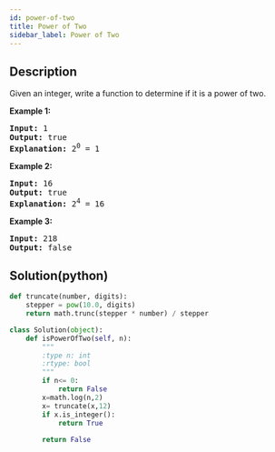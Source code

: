 ```yaml
---
id: power-of-two
title: Power of Two
sidebar_label: Power of Two
---
```

## Description
<div class="description">
<p>Given an integer, write a function to determine if it is a power of two.</p>

<p><strong>Example 1:</strong></p>

<pre>
<strong>Input:</strong> 1
<strong>Output:</strong> true 
<strong>Explanation: </strong>2<sup>0</sup>&nbsp;= 1
</pre>

<p><strong>Example 2:</strong></p>

<pre>
<strong>Input:</strong> 16
<strong>Output:</strong> true
<strong>Explanation: </strong>2<sup>4</sup>&nbsp;= 16</pre>

<p><strong>Example 3:</strong></p>

<pre>
<strong>Input:</strong> 218
<strong>Output:</strong> false</pre>

</div>

## Solution(python)
```python
def truncate(number, digits):
    stepper = pow(10.0, digits)
    return math.trunc(stepper * number) / stepper

class Solution(object):
    def isPowerOfTwo(self, n):
        """
        :type n: int
        :rtype: bool
        """
        if n<= 0:
            return False
        x=math.log(n,2)
        x= truncate(x,12)
        if x.is_integer():
            return True
        
        return False
```